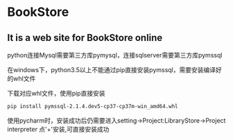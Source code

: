 # BookStore
## It is a web site for BookStore online

python连接Mysql需要第三方库pymysql，连接sqlserver需要第三方库pymssql

在windows下，python3.5以上不能通过pip直接安装pymssql，需要安装编译好的whl文件

下载对应whl文件，使用pip直接安装
~~~Bash
pip install pymssql-2.1.4.dev5-cp37-cp37m-win_amd64.whl
~~~

使用pycharm时，安装成功后仍需要进入setting->Project:LibraryStore->Project interpreter 点'+'安装,可直接安装成功
